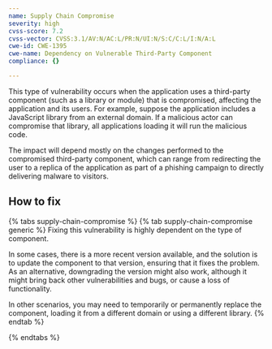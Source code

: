 ```yaml
---
name: Supply Chain Compromise
severity: high
cvss-score: 7.2
cvss-vector: CVSS:3.1/AV:N/AC:L/PR:N/UI:N/S:C/C:L/I:N/A:L
cwe-id: CWE-1395
cwe-name: Dependency on Vulnerable Third-Party Component
compliance: {}

---            
```


This type of vulnerability occurs when the application uses a third-party component (such as a library or module) that is compromised, affecting the application and its users.
For example, suppose the application includes a JavaScript library from an external domain. If a malicious actor can compromise that library, all applications loading it will run the malicious code. 

The impact will depend mostly on the changes performed to the compromised third-party component, which can range from redirecting the user to a replica of the application as part of a phishing campaign to directly delivering malware to visitors.

## How to fix

{% tabs supply-chain-compromise %}
{% tab supply-chain-compromise generic %}
Fixing this vulnerability is highly dependent on the type of component. 

In some cases, there is a more recent version available, and the solution is to update the component to that version, ensuring that it fixes the problem. As an alternative, downgrading the version might also work, although it might bring back other vulnerabilities and bugs, or cause a loss of functionality.

In other scenarios, you may need to temporarily or permanently replace the component, loading it from a different domain or using a different library.
{% endtab %}

{% endtabs %}

